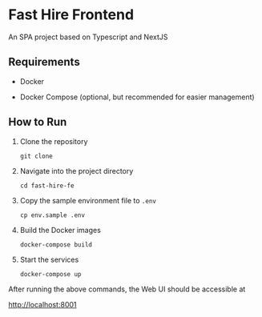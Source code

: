 # Fast Hire Frontend

An SPA project based on Typescript and NextJS

## Requirements

- Docker

- Docker Compose (optional, but recommended for easier management)

## How to Run

1. Clone the repository

    ```shell
    git clone
    ```

2. Navigate into the project directory

    ```shell
    cd fast-hire-fe
    ```

3. Copy the sample environment file to `.env`

    ```shell
    cp env.sample .env
    ```

4. Build the Docker images

    ```shell
    docker-compose build
    ```

5. Start the services

    ```shell
    docker-compose up
    ```

After running the above commands, the Web UI should be accessible at

[http://localhost:8001](http://localhost:8001)
